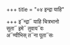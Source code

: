 +++
title = "०४ इन्द्रा याहि"

+++
इ᳓न्द्रा᳓ याहि चित्रभानो  
सुता᳓ इमे᳓ तुवाय᳓वः  
अ᳓ण्वीभिस् त᳓ना पूता᳓सः